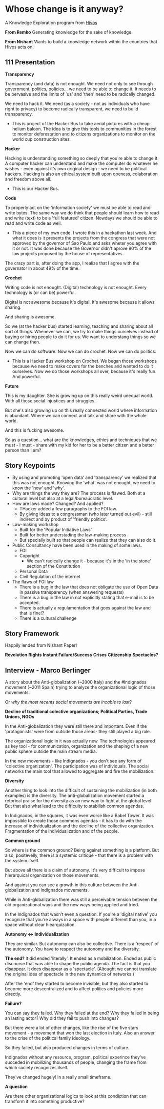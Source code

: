 # Whose change is it anyway?

A Knowledge Exploration program from [Hivos](http://www.hivos.org)

**From Remko**
Generating knowledge for the sake of knowledge.

**From Nishant**
Wants to build a knowledge network within the countries that Hivos acts on.

## 111 Presentation

**Transparency**

Transparency (and data) is not enought. We need not only to see through government, politics, policies... we need to be able to change it. It needs to be pervasive and the limits of 'us' and 'then' need to be radically changed.

We need to hack it.
We need (as a society - not as individuals who have right to privacy) to become radically transparent, we need to build transparency.

- This is project of the Hacker Bus to take aerial pictures with a cheap helium baloon. The idea is to give this tools to communities in the forest to monitor deforestation and to citizens organizations to monitor on the world cup construction sites.

**Hacker**

Hacking is understanding something so deeply that you're able to change it. A computer hacker can understand and make the computer do whatever he wishes - even against it's own original design - we need to be political hackers. Hacking is also an ethical system built upon openess, colaboration and freedom above all.

- This is our Hacker Bus.

**Code**

To properly act on the 'information society' we must be able to read and write bytes. The same way we do think that people should learn how to read and write (text) to be a 'full featured' citizen. Nowdays we should be able to read and write code as well.

- This a piece of my own code. I wrote this in a hackathon last week. And what it does is it presents the projects from the congress that were not approved by the governor of Sao Paulo and asks wheter you agree with it or not. It was done because the Governor didn't aprove 90% of the law projects proposed by the house of representatives.

The crazy part is, after doing the app, I realize that I agree with the governator in about 49% of the time.

**Crochet**

Writing code is not enought. (Digital) technology is not enought. Every technology is (or can be) powerful.

Digital is not awesome because it's digital. It's awesome because it allows sharing.

And sharing is awesome.

So we (at the hacker bus) started learning, teaching and sharing about all sort of things. Whenever we can, we try to make things ourselves instead of buying or hiring people to do it for us. We want to understang things so we can change then.

Now we can do software. Now we can do crochet. Now we can do politics.

- This is a Hacker Bus workshop on Crochet. We began those workshops because we need to make covers for the benches and wanted to do it ourselves. Now we do those workshops all over, because it's really fun. And powerful.

**Future**

This is my daughter.
She is growing up on this really weird unequal world. With all those social injustices and struggles.

But she's also growing up on this really connected world where information is abundant. Where we can connect and talk and share with the whole world.

And this is fucking awesome.

So as a question... what are the knowledges, ethics and techniques that we must - I must - share with my kid for her to be a better citizen and a better person than I am?

## Story Keypoints

* By using and promoting 'open data' and 'transparency' we realized that this was not enought. Knowing the 'what' was not enought, we need to know the 'how' and 'why'.
* Why are things the way they are?
The process is flawed. Both at a cultural level but also at a legal/bureaucratic level.
* How are laws made? Changed? And applied?
	* THacker added a few paragraphs to the FOI law.
	* By giving ideas to a congressman (who later turned out evil) - still indirect and by product of 'friendly politics'.
* Law-making workshop
	* Built for the 'Popular Initiative Laws'
	* Built for better understading the law-making process
	* But specially built so that people can realize that they can also do it.
* Public Consultancy have been used in the making of some laws.
	* FOI
	* Copyright
		* We can't radically change it - because it's in the 'in the stone' section of the Constitution
	* Personal Data
	* Civil Regulation of the internet
* The flaws of FOI law
	* There is a bug in the law that does not obligate the use of Open Data in passive transparency (when answering requests)
	* There is a bug in the law in not explicitly stating that e-mail is to be accepted.
	* There is actually a regulamentation that goes against the law and that is fine!?
	*	There is a cultural challenge

## Story Framework

Happily lended from Nishant Paper!

**Revolution**
**Rights**
**Instant Failure/Success**
**Crises**
**Citizenship**
**Spectacles?**

## Interview - Marco Berlinger

A story about the Anti-globalization (~2000 Italy) and the #Indignados movement (~2011 Spain) trying to analyze the organizational logic of those movements.

Or *why the most recents social movements are incable to last*?

**Decline of traditional colective organizations; Political Parties, Trade Unions, NGOs**

In the Anti-globalization they were still there and important. Even if the 'protagonists' were from outside those areas- they still played a big role.

The organizational logic in it was actually new. The technologies appeared as key tool - for communication, organization and the shaping of a new public sphere outside the main stream media.

In the new movements  - like Indignados - you don't see any form of 'colective organization'. The participation was of individuals. The social networks the main tool that allowed to aggregate and fire the mobilization.

**Diversity**

Another thing to look into the difficult of sustaining the mobilization (in both examples) is the diversity. The anti-globalization movement started a retorical praise for the diversity as an new way to fight at the global level. But that also what lead to the difficulty to stabilish common agendas.

In Indignados, in the squares, it was even worse like a Babel Tower. It was impossible to create those commons agendas - it has to do with the increase of individualization and the decline of the collective organization. Fragmentation of the individualization and of the people.

**Common ground**

So where is the common ground?
Being against something is a platform.
But also, positevelly, there is a systemic critique - that there is a problem with the system itself.

But above all there is a claim of autonomy. It's very difficult to impose hierarquical organization on those movements.

And against you can see a growth in this culture between the Anti-globalization and Indignados movements.

While in Anti-globalization there was still a perceivable tension between the old organizational ways and the new ways being applied and tried.

In the Indignados that wasn't even a question. If you're a 'digital native' you recognize that you're always in a space with people different than you, in a space without clear hiearquization.

**Autonomy <-> Individualization**

They are similar. But autonomy can also be collective. 
There is a 'respect' of the autonomy. You have to respect the autonomy and the diversity.

**The end?**
It did ended 'literally'. It ended as a mobilization. Ended as public discourse that was able to shape the public agenda.
The fact is that you disappear. It does disappear as a 'spectacle'. (Altought we cannot translate the original idea of spectacle in the new dynamics of networks.)

After the 'end' they started to become invisible, but they also started to become more descentralized and to affect politics and policies more directly.

**Failure?**

You can say they failed. Why they failed at the end? Why they failed in being an lasting actor? Why did they fail to push into changes?

But there were a lot of other changes, like the rise of the five stars movement - a movement that won the last election in Italy. Also an answer to the crise of the political family ideology.

So they failed, but also produced changes in terms of culture. 

Indignados without any resource, program, political experince they've succeded in mobilizing thousands of people, changing the frame from which society recognizes itself.

They've changed hugely! In a really small timeframe.

**A question**

Are there other organizational logics to look at this condiction that can transform it into something productive?
